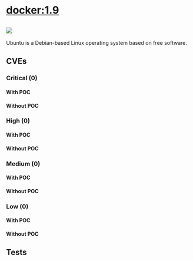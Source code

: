 # [docker:1.9](https://hub.docker.com/_/docker?tab=tags)
![](https://img.shields.io/static/v1?label=tag&message=1.9&color=blue)
---
<p>
Ubuntu is a Debian-based Linux operating system based on free software.
</p>

## CVEs
### Critical (0)
#### With POC

#### Without POC


### High (0)
#### With POC

#### Without POC


### Medium (0)
#### With POC

#### Without POC


### Low (0)
#### With POC

#### Without POC


## Tests
